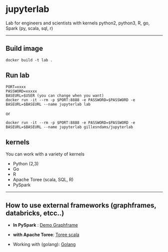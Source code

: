 # jupyterlab
Lab for engineers and scientists with kernels python2, python3, R, go, Spark (py, scala, sql, r)

-----
## Build image
    docker build -t lab .
    
## Run lab
    PORT=xxxx
    PASSWORD=xxxxx
    BASEURL=$USER (you can change when you want)
    docker run -it --rm -p $PORT:8888 -e PASSWORD=$PASSWORD -e BASEURL=$BASEURL --name jupyterlab lab
  
  or
  
    docker run -it --rm -p $PORT:8888 -e PASSWORD=$PASSWORD -e BASEURL=$BASEURL --name jupyterlab gillesndams/jupyterlab
  
    
## kernels
You can work with a variety of kernels
- Python (2,3)
- Go
- R
- Apache Toree (scala, SQL, R)
- PySpark 

-----

## How to use external frameworks (graphframes, databricks, etcc..)

-  **In PySpark** :  [Demo Graphframe](http://nbviewer.jupyter.org/github/robertoNdams/jupyterlab/blob/856e2362bda4f84593340b1fb5b6299cb30c6cfe/examples/DemoGraphframeIPY.ipynb)
-  **with Apache Toree**: [Toree scala](https://github.com/robertoNdams/jupyterlab/blob/master/ToreeScala.pdf) 


- Working with (golang): [Golang](https://github.com/robertoNdams/jupyterlab/blob/master/examples/Golang.ipynb)
